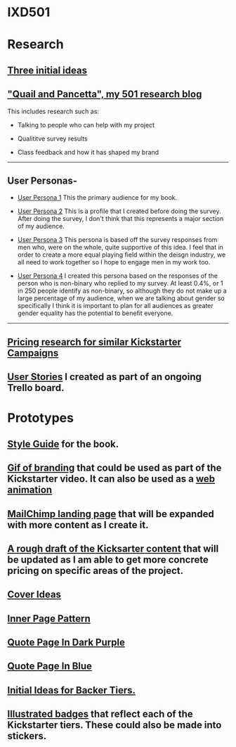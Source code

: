 # IXD501


# Research

## [Three initial ideas](https://github.com/Hannah02/major_project_ideas)

## ["Quail and Pancetta", my 501 research blog](hannahsharp.co.uk/blog)

This includes research such as:

* Talking to people who can help with my project

* Qualititve survey results

* Class feedback and how it has shaped my brand

---

## User Personas-

* [User Persona 1](/UserProfileElla.png)
This the primary audience for my book.

* [User Persona 2](/UserProfileNatasha.png)
This is a profile that I created before doing the survey. After doing the survey, I don't think that this represents a major section of my audience.

* [User Persona 3](/UserProfileJonathan.png)
This persona is based off the survey responses from men who, were on the whole, quite supportive of this idea. I feel that in order to create a more equal playing field within the deisgn industry, we all need to work together so I hope to engage men in my work too. 

* [User Persona 4](/UserProfileSam.png)
I created this persona based on the responses of the person who is non-binary who replied to my survey. At least 0.4%, or 1 in 250 people identify as non-binary, so although they do not make up a large percentage of my audience, when we are talking about gender so specifically I think it is important to plan for all audiences as greater gender equality has the potential to benefit everyone.

---

## [Pricing research for similar Kickstarter Campaigns](https://github.com/Hannah02/PricingResearch)

## [User Stories](https://trello.com/invite/b/wEfYgnus/71248578e93632a045938c2945e8d537/final-year) I created as part of an ongoing Trello board.



# Prototypes

## [Style Guide](/Layout.png) for the book.

## [Gif of branding](/SwirlAnimation.gif) that could be used as part of the Kickstarter video. It can also be used as a [web animation](http://hannahsharp.co.uk/make_your_mark/)

## [MailChimp landing page](https://mailchi.mp/14e84654482b/makeyourmark) that will be expanded with more content as I create it.

## [A rough draft of the Kicksarter content](/KickstarterInfo.pdf) that will be updated as I am able to get more concrete pricing on specific areas of the project.

## [Cover Ideas](/CoverIdeas.png)
## [Inner Page Pattern](/MakeYourMarkBoard-09.png)
## [Quote Page In Dark Purple](/MakeYourMarkBoard-08.png)
## [Quote Page In Blue](/MakeYourMarkBoard-04.png)
## [Initial Ideas for Backer Tiers.](/LOGOIDEAS.png)
## [Illustrated badges](/PatternAndBadges.png) that reflect each of the Kickstarter tiers. These could also be made into stickers.
